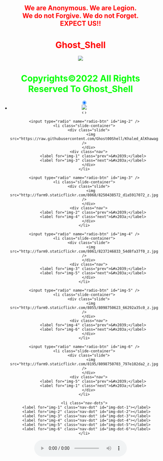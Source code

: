<html>
    <center>
     <h2 style="color:red">
    We are Anonymous.
    We are Legion.<br>
    We do not Forgive.
    We do not Forget.<br>EXPECT US!!<br></h2>   
    <link rel="icon" type="image/x-icon" href="favicon.ico">
    <link rel="stylesheet" href="world.css">
      <h1 style="color:red">Ghost_Shell</h1><img src="https://i.ibb.co/SmLz9Fr/GHOOST.png"><br>
      <h1 style="color:#00ff00">Copyrights&copy;2022 All Rights Reserved To Ghost_Shell</h1>
    <div class="social">
            <ul class="social">
<a class="li.social-icon" href="https://www.facebook.com/"><ion-icon name="logo-facebook"></ion-icon></a>
<a class="li.social-icon" href="https://twitter.com/"><ion-icon name="logo-twitter"></ion-icon></a>
<a class="li.social-icon" href="https://www.instagram.com/"><ion-icon name="logo-instagram"></ion-icon></a>
<a class="li.social-icon" href="https://www.youtube.com/"><ion-icon name="logo-youtube"></ion-icon></a>
<a class="li.social-icon" href="https://github.com/"><ion-icon name="logo-github"></ion-icon></a>
            </ul>
    </div>
<body>
    <ul class="slides">
    <input type="radio" name="radio-btn" id="img-1" checked />
    <li class="slide-container">
		<div class="slide">
			<img src="https://raw.githubusercontent.com/Ghost00Shell/Khaled_AlKhawaga/main/Cross%20Site%20Scripting%20Zero%20To%20Hero/1.png" />
        </div>
		<div class="nav">
			<label for="img-6" class="prev">&#x2039;</label>
			<label for="img-2" class="next">&#x203a;</label>
		</div>
    </li>

    <input type="radio" name="radio-btn" id="img-2" />
    <li class="slide-container">
        <div class="slide">
          <img src="https://raw.githubusercontent.com/Ghost00Shell/Khaled_AlKhawaga/main/Cross%20Site%20Scripting%20Zero%20To%20Hero/2.png" />
        </div>
		<div class="nav">
			<label for="img-1" class="prev">&#x2039;</label>
			<label for="img-3" class="next">&#x203a;</label>
		</div>
    </li>

    <input type="radio" name="radio-btn" id="img-3" />
    <li class="slide-container">
        <div class="slide">
          <img src="http://farm9.staticflickr.com/8068/8250438572_d1a5917072_z.jpg" />
        </div>
		<div class="nav">
			<label for="img-2" class="prev">&#x2039;</label>
			<label for="img-4" class="next">&#x203a;</label>
		</div>
    </li>

    <input type="radio" name="radio-btn" id="img-4" />
    <li class="slide-container">
        <div class="slide">
          <img src="http://farm9.staticflickr.com/8061/8237246833_54d8fa37f0_z.jpg" />
        </div>
		<div class="nav">
			<label for="img-3" class="prev">&#x2039;</label>
			<label for="img-5" class="next">&#x203a;</label>
		</div>
    </li>

    <input type="radio" name="radio-btn" id="img-5" />
    <li class="slide-container">
        <div class="slide">
          <img src="http://farm9.staticflickr.com/8055/8098750623_66292a35c0_z.jpg" />
        </div>
		<div class="nav">
			<label for="img-4" class="prev">&#x2039;</label>
			<label for="img-6" class="next">&#x203a;</label>
		</div>
    </li>

    <input type="radio" name="radio-btn" id="img-6" />
    <li class="slide-container">
        <div class="slide">
          <img src="http://farm9.staticflickr.com/8195/8098750703_797e102da2_z.jpg" />
        </div>
		<div class="nav">
			<label for="img-5" class="prev">&#x2039;</label>
			<label for="img-1" class="next">&#x203a;</label>
		</div>
    </li>

    <li class="nav-dots">
      <label for="img-1" class="nav-dot" id="img-dot-1"></label>
      <label for="img-2" class="nav-dot" id="img-dot-2"></label>
      <label for="img-3" class="nav-dot" id="img-dot-3"></label>
      <label for="img-4" class="nav-dot" id="img-dot-4"></label>
      <label for="img-5" class="nav-dot" id="img-dot-5"></label>
      <label for="img-6" class="nav-dot" id="img-dot-6"></label>
    </li>
</ul>
<script type="module" src="https://unpkg.com/ionicons@5.5.2/dist/ionicons/ionicons.esm.js"></script>
<script nomodule src="https://unpkg.com/ionicons@5.5.2/dist/ionicons/ionicons.js"></script>
   <audio controls loop autoplay height="" width="">
<audio autoplay="true" src="Anonymous Hackers Song-We Are Anonymous.mp3"></audio>
     <script>alert("😎It is our great pleasure to have you on board!.A hearty welcome to you😎")</script>
</body>
